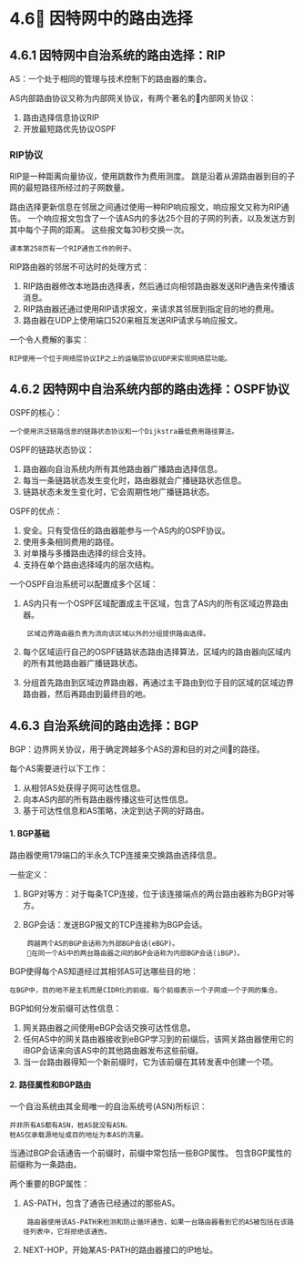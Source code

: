 # 4.6 因特网中的路由选择

## 4.6.1 因特网中自治系统的路由选择：RIP

AS：一个处于相同的管理与技术控制下的路由器的集合。

AS内部路由协议又称为内部网关协议，有两个著名的内部网关协议：

1. 路由选择信息协议RIP
2. 开放最短路优先协议OSPF

### RIP协议

RIP是一种距离向量协议，使用跳数作为费用测度。
跳是沿着从源路由器到目的子网的最短路径所经过的子网数量。

路由选择更新信息在邻居之间通过使用一种RIP响应报文，响应报文又称为RIP通告。
一个响应报文包含了一个该AS内的多达25个目的子网的列表，以及发送方到其中每个子网的距离。
这些报文每30秒交换一次。

    课本第258页有一个RIP通告工作的例子。

RIP路由器的邻居不可达时的处理方式：

1. RIP路由器修改本地路由选择表，然后通过向相邻路由器发送RIP通告来传播该消息。
2. RIP路由器还通过使用RIP请求报文，来请求其邻居到指定目的地的费用。
3. 路由器在UDP上使用端口520来相互发送RIP请求与响应报文。

一个令人费解的事实：
    
    RIP使用一个位于网络层协议IP之上的运输层协议UDP来实现网络层功能。

## 4.6.2 因特网中自治系统内部的路由选择：OSPF协议

OSPF的核心：

    一个使用洪泛链路信息的链路状态协议和一个Dijkstra最低费用路径算法。

OSPF的链路状态协议：

1. 路由器向自治系统内所有其他路由器广播路由选择信息。
2. 每当一条链路状态发生变化时，路由器就会广播链路状态信息。
3. 链路状态未发生变化时，它会周期性地广播链路状态。

OSPF的优点：

1. 安全。只有受信任的路由器能参与一个AS内的OSPF协议。
2. 使用多条相同费用的路径。
3. 对单播与多播路由选择的综合支持。
4. 支持在单个路由选择域内的层次结构。

一个OSPF自治系统可以配置成多个区域：

1. AS内只有一个OSPF区域配置成主干区域，包含了AS内的所有区域边界路由器。

        区域边界路由器负责为流向该区域以外的分组提供路由选择。

2. 每个区域运行自己的OSPF链路状态路由选择算法，区域内的路由器向区域内的所有其他路由器广播链路状态。

3. 分组首先路由到区域边界路由器，再通过主干路由到位于目的区域的区域边界路由器，然后再路由到最终目的地。

## 4.6.3 自治系统间的路由选择：BGP

BGP：边界网关协议，用于确定跨越多个AS的源和目的对之间的路径。

每个AS需要进行以下工作：

1. 从相邻AS处获得子网可达性信息。
2. 向本AS内部的所有路由器传播这些可达性信息。
3. 基于可达性信息和AS策略，决定到达子网的好路由。

#### 1. BGP基础

路由器使用179端口的半永久TCP连接来交换路由选择信息。

一些定义：

1. BGP对等方：对于每条TCP连接，位于该连接端点的两台路由器称为BGP对等方。
2. BGP会话：发送BGP报文的TCP连接称为BGP会话。
        
        跨越两个AS的BGP会话称为外部BGP会话(eBGP)。
        在同一个AS中的两台路由器之间的BGP会话称为内部BGP会话(iBGP)。

BGP使得每个AS知道经过其相邻AS可达哪些目的地：

    在BGP中，目的地不是主机而是CIDR化的前缀，每个前缀表示一个子网或一个子网的集合。

BGP如何分发前缀可达性信息：

1. 网关路由器之间使用eBGP会话交换可达性信息。
2. 任何AS中的网关路由器接收到eBGP学习到的前缀后，该网关路由器使用它的iBGP会话来向该AS中的其他路由器发布这些前缀。
3. 当一台路由器得知一个新前缀时，它为该前缀在其转发表中创建一个项。


#### 2. 路径属性和BGP路由

一个自治系统由其全局唯一的自治系统号(ASN)所标识：

    并非所有AS都有ASN，桩AS就没有ASN。
    桩AS仅承载源地址或目的地址为本AS的流量。

当通过BGP会话通告一个前缀时，前缀中常包括一些BGP属性。
包含BGP属性的前缀称为一条路由。

两个重要的BGP属性：

1. AS-PATH，包含了通告已经通过的那些AS。

        路由器使用该AS-PATH来检测和防止循环通告，如果一台路由器看到它的AS被包括在该路径列表中，它将拒绝该通告。

2. NEXT-HOP，开始某AS-PATH的路由器接口的IP地址。
